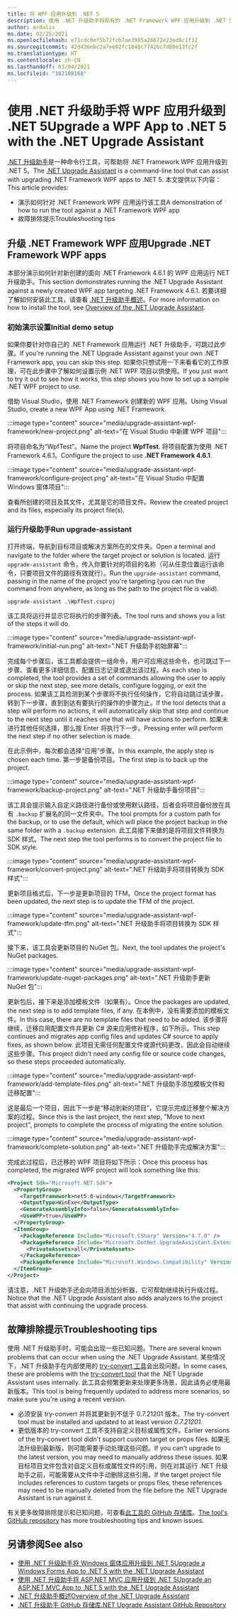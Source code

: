 ```yaml
---
title: 将 WPF 应用升级到 .NET 5
description: 使用 .NET 升级助手将现有的 .NET Framework WPF 应用升级到 .NET 5。 .NET 升级助手是一种 CLI 工具，可帮助将应用从 .NET Framework 迁移到 .NET 5。
author: ardalis
ms.date: 02/25/2021
ms.openlocfilehash: e71cdc0ef5b72fcb7ae3985a26672e23ed0c1f12
ms.sourcegitcommit: 42d436ebc2a7ee02fc1848c7742bc7d80e13fc2f
ms.translationtype: HT
ms.contentlocale: zh-CN
ms.lasthandoff: 03/04/2021
ms.locfileid: "102108160"
---
```

# <a name="upgrade-a-wpf-app-to-net-5-with-the-net-upgrade-assistant"></a><span data-ttu-id="56b11-104">使用 .NET 升级助手将 WPF 应用升级到 .NET 5</span><span class="sxs-lookup"><span data-stu-id="56b11-104">Upgrade a WPF App to .NET 5 with the .NET Upgrade Assistant</span></span>

<span data-ttu-id="56b11-105">[.NET 升级助手](upgrade-assistant-overview.md)是一种命令行工具，可帮助将 .NET Framework WPF 应用升级到 .NET 5。</span><span class="sxs-lookup"><span data-stu-id="56b11-105">The [.NET Upgrade Assistant](upgrade-assistant-overview.md) is a command-line tool that can assist with upgrading .NET Framework WPF apps to .NET 5.</span></span> <span data-ttu-id="56b11-106">本文提供以下内容：</span><span class="sxs-lookup"><span data-stu-id="56b11-106">This article provides:</span></span>

* <span data-ttu-id="56b11-107">演示如何针对 .NET Framework WPF 应用运行该工具</span><span class="sxs-lookup"><span data-stu-id="56b11-107">A demonstration of how to run the tool against a .NET Framework WPF app</span></span>
* <span data-ttu-id="56b11-108">故障排除提示</span><span class="sxs-lookup"><span data-stu-id="56b11-108">Troubleshooting tips</span></span>

## <a name="upgrade-net-framework-wpf-apps"></a><span data-ttu-id="56b11-109">升级 .NET Framework WPF 应用</span><span class="sxs-lookup"><span data-stu-id="56b11-109">Upgrade .NET Framework WPF apps</span></span>

<span data-ttu-id="56b11-110">本部分演示如何针对新创建的面向 .NET Framework 4.6.1 的 WPF 应用运行 NET 升级助手。</span><span class="sxs-lookup"><span data-stu-id="56b11-110">This section demonstrates running the .NET Upgrade Assistant against a newly created WPF app targeting .NET Framework 4.6.1.</span></span> <span data-ttu-id="56b11-111">若要详细了解如何安装此工具，请查看 [.NET 升级助手概述](upgrade-assistant-overview.md)。</span><span class="sxs-lookup"><span data-stu-id="56b11-111">For more information on how to install the tool, see [Overview of the .NET Upgrade Assistant](upgrade-assistant-overview.md).</span></span>

### <a name="initial-demo-setup"></a><span data-ttu-id="56b11-112">初始演示设置</span><span class="sxs-lookup"><span data-stu-id="56b11-112">Initial demo setup</span></span>

<span data-ttu-id="56b11-113">如果你要针对你自己的 .NET Framework 应用运行 .NET 升级助手，可跳过此步骤。</span><span class="sxs-lookup"><span data-stu-id="56b11-113">If you're running the .NET Upgrade Assistant against your own .NET Framework app, you can skip this step.</span></span> <span data-ttu-id="56b11-114">如果你只想试用一下来看看它的工作原理，可在此步骤中了解如何设置示例 .NET WPF 项目以供使用。</span><span class="sxs-lookup"><span data-stu-id="56b11-114">If you just want to try it out to see how it works, this step shows you how to set up a sample .NET WPF project to use.</span></span>

<span data-ttu-id="56b11-115">借助 Visual Studio，使用 .NET Framework 创建新的 WPF 应用。</span><span class="sxs-lookup"><span data-stu-id="56b11-115">Using Visual Studio, create a new WPF App using .NET Framework.</span></span>

:::image type="content" source="media/upgrade-assistant-wpf-framework/new-project.png" alt-text="在 Visual Studio 中新建 WPF 项目":::

<span data-ttu-id="56b11-117">将项目命名为“WpfTest”。</span><span class="sxs-lookup"><span data-stu-id="56b11-117">Name the project **WpfTest**.</span></span> <span data-ttu-id="56b11-118">将项目配置为使用 .NET Framework 4.6.1。</span><span class="sxs-lookup"><span data-stu-id="56b11-118">Configure the project to use **.NET Framework 4.6.1**.</span></span>

:::image type="content" source="media/upgrade-assistant-wpf-framework/configure-project.png" alt-text="在 Visual Studio 中配置 Windows 窗体项目":::

<span data-ttu-id="56b11-120">查看所创建的项目及其文件，尤其是它的项目文件。</span><span class="sxs-lookup"><span data-stu-id="56b11-120">Review the created project and its files, especially its project file(s).</span></span>

### <a name="run-upgrade-assistant"></a><span data-ttu-id="56b11-121">运行升级助手</span><span class="sxs-lookup"><span data-stu-id="56b11-121">Run upgrade-assistant</span></span>

<span data-ttu-id="56b11-122">打开终端，导航到目标项目或解决方案所在的文件夹。</span><span class="sxs-lookup"><span data-stu-id="56b11-122">Open a terminal and navigate to the folder where the target project or solution is located.</span></span> <span data-ttu-id="56b11-123">运行 `upgrade-assistant` 命令，传入你要针对的项目的名称（可从任意位置运行该命令，只要项目文件的路径有效就行）。</span><span class="sxs-lookup"><span data-stu-id="56b11-123">Run the `upgrade-assistant` command, passing in the name of the project you're targeting (you can run the command from anywhere, as long as the path to the project file is valid).</span></span>

```console
upgrade-assistant .\WpfTest.csproj
```

<span data-ttu-id="56b11-124">该工具将运行并显示它将执行的步骤列表。</span><span class="sxs-lookup"><span data-stu-id="56b11-124">The tool runs and shows you a list of the steps it will do.</span></span>

:::image type="content" source="media/upgrade-assistant-wpf-framework/initial-run.png" alt-text=".NET 升级助手初始屏幕":::

<span data-ttu-id="56b11-126">完成每个步骤后，该工具都会提供一组命令，用户可应用这些命令，也可跳过下一步骤、查看更多详细信息、配置日志记录或退出该过程。</span><span class="sxs-lookup"><span data-stu-id="56b11-126">As each step is completed, the tool provides a set of commands allowing the user to apply or skip the next step, see more details, configure logging, or exit the process.</span></span> <span data-ttu-id="56b11-127">如果该工具检测到某个步骤将不执行任何操作，它将自动跳过该步骤，转到下一步骤，直到到达有要执行的操作的步骤为止。</span><span class="sxs-lookup"><span data-stu-id="56b11-127">If the tool detects that a step will perform no actions, it will automatically skip that step and continue to the next step until it reaches one that will have actions to perform.</span></span> <span data-ttu-id="56b11-128">如果未进行其他任何选择，那么按 Enter 将执行下一步。</span><span class="sxs-lookup"><span data-stu-id="56b11-128">Pressing enter will perform the next step if no other selection is made.</span></span>

<span data-ttu-id="56b11-129">在此示例中，每次都会选择“应用”步骤。</span><span class="sxs-lookup"><span data-stu-id="56b11-129">In this example, the apply step is chosen each time.</span></span> <span data-ttu-id="56b11-130">第一步是备份项目。</span><span class="sxs-lookup"><span data-stu-id="56b11-130">The first step is to back up the project.</span></span>

:::image type="content" source="media/upgrade-assistant-wpf-framework/backup-project.png" alt-text=".NET 升级助手备份项目":::

<span data-ttu-id="56b11-132">该工具会提示输入自定义路径进行备份或使用默认路径，后者会将项目备份放在具有 `.backup` 扩展名的同一文件夹中。</span><span class="sxs-lookup"><span data-stu-id="56b11-132">The tool prompts for a custom path for the backup, or to use the default, which will place the project backup in the same folder with a `.backup` extension.</span></span> <span data-ttu-id="56b11-133">此工具接下来做的是将项目文件转换为 SDK 样式。</span><span class="sxs-lookup"><span data-stu-id="56b11-133">The next step the tool performs is to convert the project file to SDK style.</span></span>

:::image type="content" source="media/upgrade-assistant-wpf-framework/convert-project.png" alt-text=".NET 升级助手将项目转换为 SDK 样式":::

<span data-ttu-id="56b11-135">更新项目格式后，下一步是更新项目的 TFM。</span><span class="sxs-lookup"><span data-stu-id="56b11-135">Once the project format has been updated, the next step is to update the TFM of the project.</span></span>

:::image type="content" source="media/upgrade-assistant-wpf-framework/update-tfm.png" alt-text=".NET 升级助手将项目转换为 SDK 样式":::

<span data-ttu-id="56b11-137">接下来，该工具会更新项目的 NuGet 包。</span><span class="sxs-lookup"><span data-stu-id="56b11-137">Next, the tool updates the project's NuGet packages.</span></span>

:::image type="content" source="media/upgrade-assistant-wpf-framework/update-nuget-packages.png" alt-text=".NET 升级助手更新 NuGet 包":::

<span data-ttu-id="56b11-139">更新包后，接下来是添加模板文件（如果有）。</span><span class="sxs-lookup"><span data-stu-id="56b11-139">Once the packages are updated, the next step is to add template files, if any.</span></span> <span data-ttu-id="56b11-140">在本例中，没有需要添加的模板文件。</span><span class="sxs-lookup"><span data-stu-id="56b11-140">In this case, there are no template files that need to be added.</span></span> <span data-ttu-id="56b11-141">该步骤将继续，迁移应用配置文件并更新 C# 源来应用修补程序，如下所示。</span><span class="sxs-lookup"><span data-stu-id="56b11-141">This step continues and migrates app config files and updates C# source to apply fixes, as shown below.</span></span> <span data-ttu-id="56b11-142">此项目无需任何配置文件或源代码更改，因此会自动继续这些步骤。</span><span class="sxs-lookup"><span data-stu-id="56b11-142">This project didn't need any config file or source code changes, so these steps proceeded automatically.</span></span>

:::image type="content" source="media/upgrade-assistant-wpf-framework/add-template-files.png" alt-text=".NET 升级助手添加模板文件和迁移配置":::

<span data-ttu-id="56b11-144">这是最后一个项目，因此下一步是“移动到新的项目”，它提示完成迁移整个解决方案的过程。</span><span class="sxs-lookup"><span data-stu-id="56b11-144">Since this is the last project, the next step, "Move to next project", prompts to complete the process of migrating the entire solution.</span></span>

:::image type="content" source="media/upgrade-assistant-wpf-framework/complete-solution.png" alt-text=".NET 升级助手完成解决方案":::

<span data-ttu-id="56b11-146">完成此过程后，已迁移的 WPF 项目将如下所示：</span><span class="sxs-lookup"><span data-stu-id="56b11-146">Once this process has completed, the migrated WPF project will look something like this:</span></span>

```xml
<Project Sdk="Microsoft.NET.Sdk">
  <PropertyGroup>
    <TargetFramework>net5.0-windows</TargetFramework>
    <OutputType>WinExe</OutputType>
    <GenerateAssemblyInfo>false</GenerateAssemblyInfo>
    <UseWPF>true</UseWPF>
  </PropertyGroup>
  <ItemGroup>
    <PackageReference Include="Microsoft.CSharp" Version="4.7.0" />
    <PackageReference Include="Microsoft.DotNet.UpgradeAssistant.Extensions.Default.Analyzers" Version="0.2.211942">
      <PrivateAssets>all</PrivateAssets>
    </PackageReference>
    <PackageReference Include="Microsoft.Windows.Compatibility" Version="5.0.2" />
  </ItemGroup>
</Project>
```

<span data-ttu-id="56b11-147">请注意，.NET 升级助手还会向项目添加分析器，它可帮助继续执行升级过程。</span><span class="sxs-lookup"><span data-stu-id="56b11-147">Notice that the .NET Upgrade Assistant also adds analyzers to the project that assist with continuing the upgrade process.</span></span>

## <a name="troubleshooting-tips"></a><span data-ttu-id="56b11-148">故障排除提示</span><span class="sxs-lookup"><span data-stu-id="56b11-148">Troubleshooting tips</span></span>

<span data-ttu-id="56b11-149">使用 .NET 升级助手时，可能会出现一些已知问题。</span><span class="sxs-lookup"><span data-stu-id="56b11-149">There are several known problems that can occur when using the .NET Upgrade Assistant.</span></span> <span data-ttu-id="56b11-150">某些情况下，.NET 升级助手在内部使用的 [try-convert 工具](https://github.com/dotnet/try-convert)会出现问题。</span><span class="sxs-lookup"><span data-stu-id="56b11-150">In some cases, these are problems with the [try-convert tool](https://github.com/dotnet/try-convert) that the .NET Upgrade Assistant uses internally.</span></span> <span data-ttu-id="56b11-151">此工具会频繁更新来处理更多场景，因此请务必使用最新版本。</span><span class="sxs-lookup"><span data-stu-id="56b11-151">This tool is being frequently updated to address more scenarios, so make sure you're using a recent version.</span></span>

- <span data-ttu-id="56b11-152">必须安装 try-convert 并将其更新到不低于 0.7.21201 版本。</span><span class="sxs-lookup"><span data-stu-id="56b11-152">The try-convert tool must be installed and updated to at least version _0.7.21201_.</span></span>
- <span data-ttu-id="56b11-153">更低版本的 try-convert 工具不支持自定义目标或属性文件。</span><span class="sxs-lookup"><span data-stu-id="56b11-153">Earlier versions of the try-convert tool didn't support custom target or props files.</span></span> <span data-ttu-id="56b11-154">如果无法升级到最新版，则可能需要手动处理这些问题。</span><span class="sxs-lookup"><span data-stu-id="56b11-154">If you can't upgrade to the latest version, you may need to manually address these issues.</span></span> <span data-ttu-id="56b11-155">如果目标项目文件包含对自定义目标或属性文件的引用，则在对其运行 .NET 升级助手之前，可能需要从文件中手动删除这些引用。</span><span class="sxs-lookup"><span data-stu-id="56b11-155">If the target project file includes references to custom targets or props files, these references may need to be manually deleted from the file before the .NET Upgrade Assistant is run against it.</span></span>

<span data-ttu-id="56b11-156">有关更多故障排除提示和已知问题，可查看[此工具的 GitHub 存储库](https://github.com/dotnet/upgrade-assistant#troubleshooting-common-issues)。</span><span class="sxs-lookup"><span data-stu-id="56b11-156">[The tool's GitHub repository](https://github.com/dotnet/upgrade-assistant#troubleshooting-common-issues) has more troubleshooting tips and known issues.</span></span>

## <a name="see-also"></a><span data-ttu-id="56b11-157">另请参阅</span><span class="sxs-lookup"><span data-stu-id="56b11-157">See also</span></span>

- [<span data-ttu-id="56b11-158">使用 .NET 升级助手将 Windows 窗体应用升级到 .NET 5</span><span class="sxs-lookup"><span data-stu-id="56b11-158">Upgrade a Windows Forms App to .NET 5 with the .NET Upgrade Assistant</span></span>](upgrade-assistant-winforms-framework.md)
- [<span data-ttu-id="56b11-159">使用 .NET 升级助手将 ASP.NET MVC 应用升级到 .NET 5</span><span class="sxs-lookup"><span data-stu-id="56b11-159">Upgrade an ASP.NET MVC App to .NET 5 with the .NET Upgrade Assistant</span></span>](upgrade-assistant-aspnetmvc.md)
- [<span data-ttu-id="56b11-160">.NET 升级助手概述</span><span class="sxs-lookup"><span data-stu-id="56b11-160">Overview of the .NET Upgrade Assistant</span></span>](upgrade-assistant-overview.md)
- [<span data-ttu-id="56b11-161">.NET 升级助手 GitHub 存储库</span><span class="sxs-lookup"><span data-stu-id="56b11-161">.NET Upgrade Assistant GitHub Repository</span></span>](https://github.com/dotnet/upgrade-assistant)
